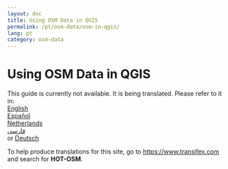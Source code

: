 ```yaml
---
layout: doc
title: Using OSM Data in QGIS
permalink: /pt/osm-data/osm-in-qgis/
lang: pt
category: osm-data
---
```


Using OSM Data in QGIS
=================

This guide is currently not available. It is being translated. Please refer to it in:  
[English](/en/osm-data/osm-in-qgis/)  
[Español](/es/osm-data/osm-in-qgis/)  
[Netherlands](/nl_NL/osm-data/osm-in-qgis/)  
[فارسی](/fa/osm-data/osm-in-qgis/)  
or [Deutsch](/de/osm-data/osm-in-qgis/)

To help produce translations for this site, go to <https://www.transifex.com> and search for **HOT-OSM**.
